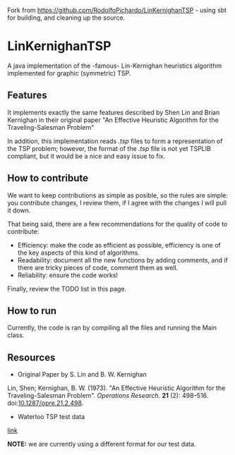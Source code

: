 Fork from https://github.com/RodolfoPichardo/LinKernighanTSP - using sbt for building, and cleaning up the source.

# LinKernighanTSP
A java implementation of the -famous- Lin-Kernighan heuristics algorithm implemented for graphic (symmetric) TSP.

## Features
It implements exactly the same features described by Shen Lin and Brian Kernighan in their original paper "An Effective Heuristic Algorithm for the Traveling-Salesman Problem"

In addition, this implementation reads *.tsp* files to form a representation of the TSP problem; however, the format of the *.tsp* file is not yet TSPLIB compliant, but it would be a nice and easy issue to fix.

## How to contribute
We want to keep contributions as simple as posible, so the rules are simple: you contribute changes, I review them, if I agree with the changes I will pull it down.

That being said, there are a few recommendations for the quality of code to contribute:
* Efficiency: make the code as efficient as possible, efficiency is one of the key aspects of this kind of algorithms.
* Readability: document all the new functions by adding comments, and if there are tricky pieces of code, comment them as well.
* Reliability: ensure the code works!

Finally, review the TODO list in this page.

## How to run
Currently, the code is ran by compiling all the files and running the Main class.

## Resources

- Original Paper by S. Lin and B. W. Kernighan

Lin, Shen; Kernighan, B. W. (1973). "An Effective Heuristic Algorithm for the Traveling-Salesman Problem". *Operations Research*. **21** (2): 498–516. doi:[10.1287/opre.21.2.498](https://eng.ucmerced.edu/people/yzhang/papers/Heuristic/Lin_Kernighan).

- Waterloo TSP test data

[link](http://www.math.uwaterloo.ca/tsp/data/)

**NOTE:** we are currently using a different format for our test data.
